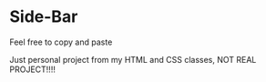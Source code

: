 # Side-Bar
Feel free to copy and paste

Just personal project from my HTML and CSS classes, NOT REAL PROJECT!!!!
